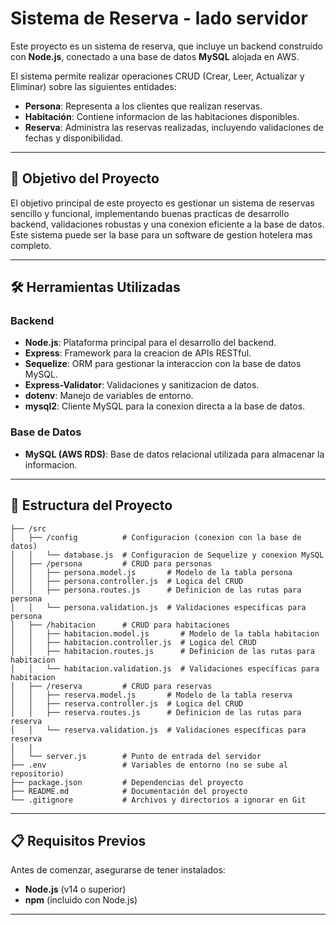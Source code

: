 # Sistema de Reserva - lado servidor

Este proyecto es un sistema de reserva, que incluye un backend construido con **Node.js**, conectado a una base de datos **MySQL** alojada en AWS. 

El sistema permite realizar operaciones CRUD (Crear, Leer, Actualizar y Eliminar) sobre las siguientes entidades:
- **Persona**: Representa a los clientes que realizan reservas.
- **Habitación**: Contiene informacion de las habitaciones disponibles.
- **Reserva**: Administra las reservas realizadas, incluyendo validaciones de fechas y disponibilidad.

---

## 🚀 **Objetivo del Proyecto**

El objetivo principal de este proyecto es gestionar un sistema de reservas sencillo y funcional, implementando buenas practicas de desarrollo backend, validaciones robustas y una conexion eficiente a la base de datos. Este sistema puede ser la base para un software de gestion hotelera mas completo.

---

## 🛠️ **Herramientas Utilizadas**

### **Backend**
- **Node.js**: Plataforma principal para el desarrollo del backend.
- **Express**: Framework para la creacion de APIs RESTful.
- **Sequelize**: ORM para gestionar la interaccion con la base de datos MySQL.
- **Express-Validator**: Validaciones y sanitizacion de datos.
- **dotenv**: Manejo de variables de entorno.
- **mysql2**: Cliente MySQL para la conexion directa a la base de datos.

### **Base de Datos**
- **MySQL (AWS RDS)**: Base de datos relacional utilizada para almacenar la informacion.

---

## 🧰 **Estructura del Proyecto**
```
├── /src
│   ├── /config          # Configuracion (conexion con la base de datos)
│   │   └── database.js  # Configuracion de Sequelize y conexion MySQL
│   ├── /persona         # CRUD para personas
│   │   ├── persona.model.js       # Modelo de la tabla persona
│   │   ├── persona.controller.js  # Logica del CRUD
│   │   ├── persona.routes.js      # Definicion de las rutas para persona
│   │   └── persona.validation.js  # Validaciones especificas para persona
│   ├── /habitacion      # CRUD para habitaciones
│   │   ├── habitacion.model.js       # Modelo de la tabla habitacion
│   │   ├── habitacion.controller.js  # Logica del CRUD
│   │   ├── habitacion.routes.js      # Definicion de las rutas para habitacion
│   │   └── habitacion.validation.js  # Validaciones específicas para habitacion
│   ├── /reserva         # CRUD para reservas
│   │   ├── reserva.model.js       # Modelo de la tabla reserva
│   │   ├── reserva.controller.js  # Logica del CRUD
│   │   ├── reserva.routes.js      # Definicion de las rutas para reserva
│   │   └── reserva.validation.js  # Validaciones específicas para reserva
│   |
│   └── server.js        # Punto de entrada del servidor
├── .env                 # Variables de entorno (no se sube al repositorio)
├── package.json         # Dependencias del proyecto
├── README.md            # Documentación del proyecto
└── .gitignore           # Archivos y directorios a ignorar en Git
```
---

## 📋 **Requisitos Previos**

Antes de comenzar, asegurarse de tener instalados:
- **Node.js** (v14 o superior)
- **npm** (incluido con Node.js)

---
